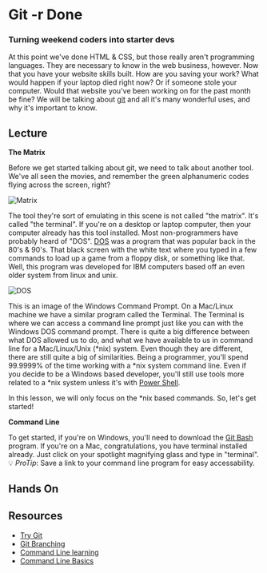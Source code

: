 # Git -r Done

### Turning weekend coders into starter devs

At this point we've done HTML & CSS, but those really aren't programming languages. They are necessary to know in the web business, however. Now that you have your website skills built. How are you saving your work? What would happen if your laptop died right now? Or if someone stole your computer. Would that website you've been working on for the past month be fine? We will be talking about [git](http://git-scm.com/) and all it's many wonderful uses, and why it's important to know.

## Lecture

**The Matrix**

Before we get started talking about git, we need to talk about another tool. We've all seen the movies, and remember the green alphanumeric codes flying across the screen, right?

![Matrix](http://wallpoper.com/images/00/39/46/81/movies-the_00394681.jpg)

The tool they're sort of emulating in this scene is not called "the matrix". It's called "the terminal". If you're on a desktop or laptop computer, then your computer already has this tool installed. Most non-programmers have probably heard of "DOS". [DOS](http://en.wikipedia.org/wiki/MS-DOS) was a program that was popular back in the 80's & 90's. That black screen with the white text where you typed in a few commands to load up a game from a floppy disk, or something like that. Well, this program was developed for IBM computers based off an even older system from linux and unix.

![DOS](http://screenshots.en.sftcdn.net/blog/en/2009/09/dosprompt.jpg)

This is an image of the Windows Command Prompt. On a Mac/Linux machine we have a similar program called the Terminal. The Terminal is where we can access a command line prompt just like you can with the Windows DOS command prompt. There is quite a big difference between what DOS allowed us to do, and what we have available to us in command line for a Mac/Linux/Unix (*nix) system. Even though they are different, there are still quite a big of similarities. Being a programmer, you'll spend 99.9999% of the time working with a *nix system command line. Even if you decide to be a Windows based developer, you'll still use tools more related to a *nix system unless it's with [Power Shell](http://blogs.msdn.com/b/powershell/).

In this lesson, we will only focus on the *nix based commands. So, let's get started!

**Command Line**

To get started, if you're on Windows, you'll need to download the [Git Bash](https://msysgit.github.io/) program. If you're on a Mac, congratulations, you have terminal installed already. Just click on your spotlight magnifying glass and type in "terminal". :bulb: *ProTip*: Save a link to your command line program for easy accessability.

## Hands On

## Resources

* [Try Git](https://try.github.io/levels/1/challenges/1)
* [Git Branching](http://pcottle.github.io/learnGitBranching/)
* [Command Line learning](http://cli.learncodethehardway.org/book/)
* [Command Line Basics](http://blog.teamtreehouse.com/command-line-basics)
